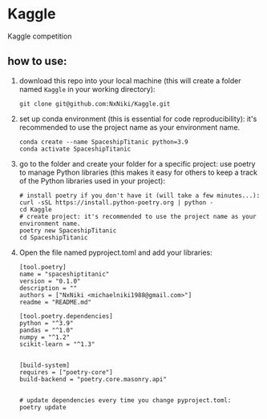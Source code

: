# Kaggle
Kaggle competition

## how to use:

1. download this repo into your local machine (this will create a folder named `Kaggle` in your working directory):

   ```
   git clone git@github.com:NxNiki/Kaggle.git
   ```
   
2. set up conda environment (this is essential for code reproducibility):
   it's recommended to use the project name as your environment name.
   
   ```
   conda create --name SpaceshipTitanic python=3.9
   conda activate SpaceshipTitanic
   ```

3. go to the folder and create your folder for a specific project:
   use poetry to manage Python libraries (this makes it easy for others to keep a track of the Python libraries used in your project):
   
   ```
   # install poetry if you don't have it (will take a few minutes...):
   curl -sSL https://install.python-poetry.org | python -
   cd Kaggle
   # create project: it's recommended to use the project name as your environment name.
   poetry new SpaceshipTitanic
   cd SpaceshipTitanic
   ```
   
4. Open the file named pyproject.toml and add your libraries:

   ```
   [tool.poetry]
   name = "spaceshiptitanic"
   version = "0.1.0"
   description = ""
   authors = ["NxNiki <michaelniki1988@gmail.com>"]
   readme = "README.md"
   
   [tool.poetry.dependencies]
   python = "^3.9"
   pandas = "^1.0"
   numpy = "^1.2"
   scikit-learn = "^1.3"
   
   
   [build-system]
   requires = ["poetry-core"]
   build-backend = "poetry.core.masonry.api"


   # update dependencies every time you change pyproject.toml:
   poetry update
   ```



 
